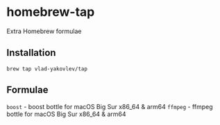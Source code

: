# homebrew-tap
Extra Homebrew formulae

## Installation
```
brew tap vlad-yakovlev/tap
```

## Formulae

`boost` - boost bottle for macOS Big Sur x86_64 & arm64
`ffmpeg` - ffmpeg bottle for macOS Big Sur x86_64 & arm64
